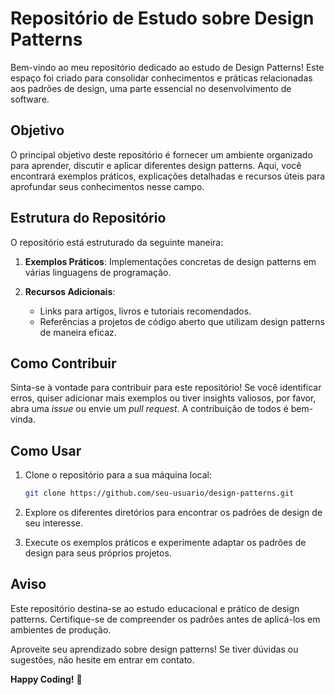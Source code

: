# Repositório de Estudo sobre Design Patterns

Bem-vindo ao meu repositório dedicado ao estudo de Design Patterns! Este espaço foi criado para consolidar conhecimentos e práticas relacionadas aos padrões de design, uma parte essencial no desenvolvimento de software.

## Objetivo

O principal objetivo deste repositório é fornecer um ambiente organizado para aprender, discutir e aplicar diferentes design patterns. Aqui, você encontrará exemplos práticos, explicações detalhadas e recursos úteis para aprofundar seus conhecimentos nesse campo.

## Estrutura do Repositório

O repositório está estruturado da seguinte maneira:

1. **Exemplos Práticos**: Implementações concretas de design patterns em várias linguagens de programação.

2. **Recursos Adicionais**:
   - Links para artigos, livros e tutoriais recomendados.
   - Referências a projetos de código aberto que utilizam design patterns de maneira eficaz.

## Como Contribuir

Sinta-se à vontade para contribuir para este repositório! Se você identificar erros, quiser adicionar mais exemplos ou tiver insights valiosos, por favor, abra uma *issue* ou envie um *pull request*. A contribuição de todos é bem-vinda.

## Como Usar

1. Clone o repositório para a sua máquina local:
   ```bash
   git clone https://github.com/seu-usuario/design-patterns.git
   ```

2. Explore os diferentes diretórios para encontrar os padrões de design de seu interesse.

3. Execute os exemplos práticos e experimente adaptar os padrões de design para seus próprios projetos.

## Aviso

Este repositório destina-se ao estudo educacional e prático de design patterns. Certifique-se de compreender os padrões antes de aplicá-los em ambientes de produção.

Aproveite seu aprendizado sobre design patterns! Se tiver dúvidas ou sugestões, não hesite em entrar em contato.

**Happy Coding!** 🚀